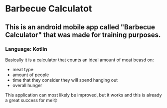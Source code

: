# Barbecue Calculatot
## This is an android mobile app called "Barbecue Calculator" that was made for training purposes.
### Language: Kotlin

Basically it is a calculator that counts an ideal amount of meat beasd on:
- meat type
- amount of people
- time that they consider they will spend hanging out
- overall hunger

This application can most likely be improved, but it works and this is already a great success for me!:nerd_face:
